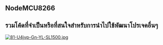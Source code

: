 ## NodeMCU8266
รวมโค้ดที่จำเป็นหรือที่สนใจสำหรับการนำไปใช้พัฒนาโปรเจคอื่นๆ
------------------------------------------------
[![81-U4jvp-Gn-YL-SL1500.jpg](https://i.postimg.cc/CxM85gcf/81-U4jvp-Gn-YL-SL1500.jpg)](https://postimg.cc/dLX3NzPq)
